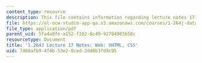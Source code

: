 ```yaml
---
content_type: resource
description: This file contains information regarding lecture notes 17.
file: https://ol-ocw-studio-app-qa.s3.amazonaws.com/courses/1-264j-database-internet-and-systems-integration-technologies-fall-2013/7468afb94f4b53e20ced2dd0b3fd9c95_MIT1_264JF13_lect_17.pdf
file_type: application/pdf
parent_uid: 5fa4a8fe-a152-f202-8c49-92784003b58c
resourcetype: Document
title: '1.264J Lecture 17 Notes: Web: XHTML, CSS'
uid: 7468afb9-4f4b-53e2-0ced-2dd0b3fd9c95
---
```

